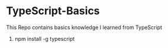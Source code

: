 # TypeScript-Basics
This Repo contains basics knowledge I learned from TypeScript

1. npm install -g typescript
